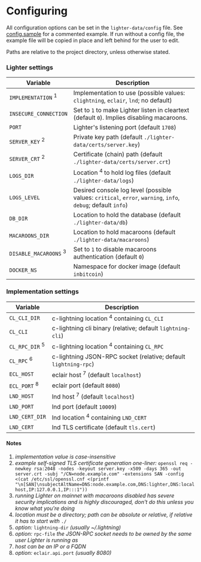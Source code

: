 # Configuring

All configuration options can be set in the `lighter-data/config` file.
See [config.sample](/lighter-data/config.sample) for a commented example.
If run without a config file, the example file will be copied in place and
left behind for the user to edit.

Paths are relative to the project directory, unless otherwise stated.

### Lighter settings

| Variable                      | Description                                                                |
| ----------------------------- | -------------------------------------------------------------------------- |
| `IMPLEMENTATION` <sup>1</sup> | Implementation to use (possible values: `clightning`, `eclair`, `lnd`; no default) |
| `INSECURE_CONNECTION`         | Set to `1` to make Lighter listen in cleartext (default `0`). Implies disabling macaroons. |
| `PORT`                        | Lighter's listening port (default `1708`)                                  |
| `SERVER_KEY` <sup>2</sup>     | Private key path (default `./lighter-data/certs/server.key`)               |
| `SERVER_CRT` <sup>2</sup>     | Certificate (chain) path (default `./lighter-data/certs/server.crt`)       |
| `LOGS_DIR`                    | Location <sup>4</sup> to hold log files (default `./lighter-data/logs`)    |
| `LOGS_LEVEL`                  | Desired console log level (possible values: `critical`, `error`, `warning`, `info`, `debug`; default `info`) |
| `DB_DIR`                      | Location to hold the database (default `./lighter-data/db`)                |
| `MACAROONS_DIR`               | Location to hold macaroons (default `./lighter-data/macaroons`)            |
| `DISABLE_MACAROONS` <sup>3</sup> | Set to `1` to disable macaroons authentication (default `0`)            |
| `DOCKER_NS`                   | Namespace for docker image (default `inbitcoin`)                           |

### Implementation settings

| Variable                     | Description                                                     |
| ---------------------------- | --------------------------------------------------------------- |
| `CL_CLI_DIR`                 | c-lightning location <sup>4</sup> containing `CL_CLI`           |
| `CL_CLI`                     | c-lightning  cli binary (relative; default `lightning-cli`)     |
| `CL_RPC_DIR` <sup>5</sup>    | c-lightning location <sup>4</sup> containing `CL_RPC`           |
| `CL_RPC` <sup>6</sup>        | c-lightning JSON-RPC socket (relative; default `lightning-rpc`) |
| `ECL_HOST`                   | eclair host <sup>7</sup> (default `localhost`)                  |
| `ECL_PORT` <sup>8</sup>      | eclair port (default `8080`)                                    |
| `LND_HOST`                   | lnd host <sup>7</sup> (default `localhost`)                     |
| `LND_PORT`                   | lnd port (default `10009`)                                      |
| `LND_CERT_DIR`               | lnd location <sup>4</sup> containing `LND_CERT`                 |
| `LND_CERT`                   | lnd TLS certificate (default `tls.cert`)                        |


#### Notes

1. _implementation value is case-insensitive_
2. _example self-signed TLS certificate generation one-liner:_
   `openssl req -newkey rsa:2048 -nodes -keyout server.key -x509 -days 365 -out server.crt -subj "/CN=node.example.com" -extensions SAN -config <(cat /etc/ssl/openssl.cnf <(printf "\n[SAN]\nsubjectAltName=DNS:node.example.com,DNS:lighter,DNS:localhost,IP:127.0.0.1,IP:::1"))`
3. _running Lighter on mainnet with macaroons disabled has severe security
   implications and is highly discouraged, don't do this unless you know
   what you're doing_
4. _location must be a directory;
   path can be absolute or relative, if relative it has to start with_ `./`
5. _option:_ `lightning-dir` _(usually ~/.lightning)_
6. _option:_ `rpc-file` _the JSON-RPC socket needs to be owned by the same user
   Lighter is running as_
7. _host can be an IP or a FQDN_
8. _option:_ `eclair.api.port` _(usually 8080)_

